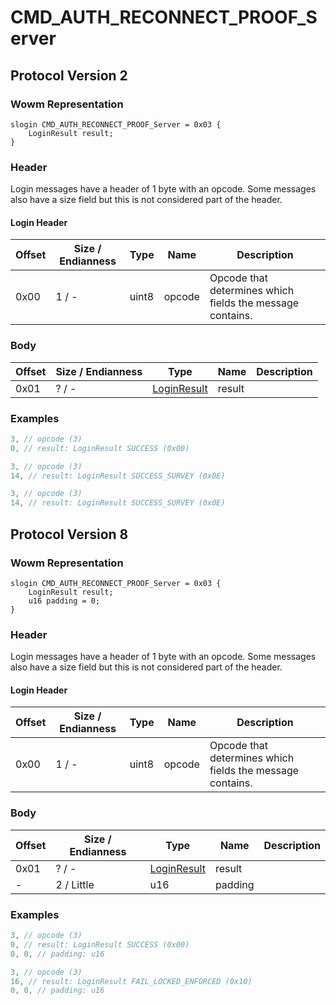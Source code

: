 # CMD_AUTH_RECONNECT_PROOF_Server
## Protocol Version 2

### Wowm Representation
```rust,ignore
slogin CMD_AUTH_RECONNECT_PROOF_Server = 0x03 {
    LoginResult result;
}
```
### Header
Login messages have a header of 1 byte with an opcode. Some messages also have a size field but this is not considered part of the header.

#### Login Header
| Offset | Size / Endianness | Type   | Name   | Description |
| ------ | ----------------- | ------ | ------ | ----------- |
| 0x00   | 1 / -             | uint8  | opcode | Opcode that determines which fields the message contains.|
### Body
| Offset | Size / Endianness | Type | Name | Description |
| ------ | ----------------- | ---- | ---- | ----------- |
| 0x01 | ? / - | [LoginResult](loginresult.md) | result |  |
### Examples
```c
3, // opcode (3)
0, // result: LoginResult SUCCESS (0x00)
```
```c
3, // opcode (3)
14, // result: LoginResult SUCCESS_SURVEY (0x0E)
```
```c
3, // opcode (3)
14, // result: LoginResult SUCCESS_SURVEY (0x0E)
```
## Protocol Version 8

### Wowm Representation
```rust,ignore
slogin CMD_AUTH_RECONNECT_PROOF_Server = 0x03 {
    LoginResult result;
    u16 padding = 0;
}
```
### Header
Login messages have a header of 1 byte with an opcode. Some messages also have a size field but this is not considered part of the header.

#### Login Header
| Offset | Size / Endianness | Type   | Name   | Description |
| ------ | ----------------- | ------ | ------ | ----------- |
| 0x00   | 1 / -             | uint8  | opcode | Opcode that determines which fields the message contains.|
### Body
| Offset | Size / Endianness | Type | Name | Description |
| ------ | ----------------- | ---- | ---- | ----------- |
| 0x01 | ? / - | [LoginResult](loginresult.md) | result |  |
| - | 2 / Little | u16 | padding |  |
### Examples
```c
3, // opcode (3)
0, // result: LoginResult SUCCESS (0x00)
0, 0, // padding: u16
```
```c
3, // opcode (3)
16, // result: LoginResult FAIL_LOCKED_ENFORCED (0x10)
0, 0, // padding: u16
```
